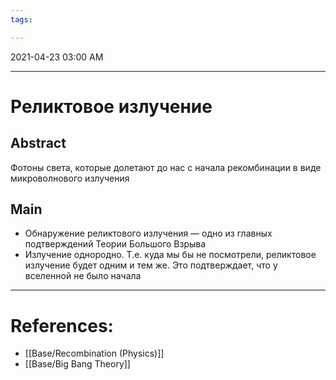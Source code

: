 ```yaml
---
tags: 

---
```

2021-04-23 03:00 AM
***

# Реликтовое излучение
## Abstract
Фотоны света, которые долетают до нас с начала рекомбинации в виде микроволнового излучения
## Main
* Обнаружение реликтового излучения — одно из главных подтверждений Теории Большого Взрыва
* Излучение однородно. Т.е. куда мы бы не посмотрели, реликтовое излучение будет одним и тем же. Это подтверждает, что у вселенной не было начала
***

# References:
- [[Base/Recombination (Physics)]]
- [[Base/Big Bang Theory]]